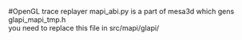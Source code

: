 #OpenGL trace replayer
mapi_abi.py is a part of mesa3d which gens glapi_mapi_tmp.h  
you need to replace this file in src/mapi/glapi/  

